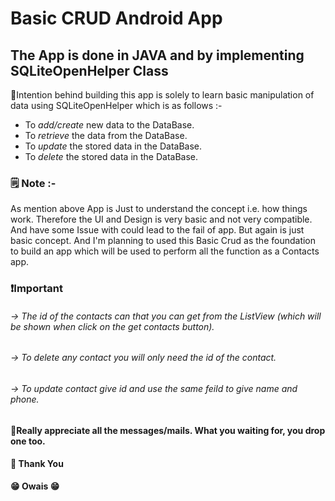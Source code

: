 Basic CRUD Android App 
===========================
The App is done in JAVA and by implementing SQLiteOpenHelper Class
---------------------------------

🧠Intention behind building this app is solely to learn basic manipulation of data using SQLiteOpenHelper
which is as follows :-
* To *add/create* new data to the DataBase.
* To *retrieve* the data from the DataBase.
* To *update* the stored data in the DataBase.
* To *delete* the stored data in the DataBase.

### 🗒️ Note :- 
<p align="left"> As mention above App is Just to understand the concept i.e. how things work. Therefore the UI and Design is very basic and not very compatible. And have some 
Issue with could lead to the fail of app. But again is just basic concept. And I'm planning to used this Basic Crud as the foundation to build an app which will be 
used to perform all the function as a Contacts app.
</p>
<h3> ❗Important</h3>
<h6> -> The id of the contacts can that you can get from the ListView (which will be shown when click on the get contacts button).</h6>
<h6> -> To delete any contact you will only need the id of the contact.</h6>
<h6> -> To update contact give id and use the same feild to give name and phone.</h6>

<h4 align="left">💌Really appreciate all the messages/mails. What you waiting for, you drop one too.</h4>


<h4>🙏 Thank You </h4>
<b>😁 Owais 😁</b>
